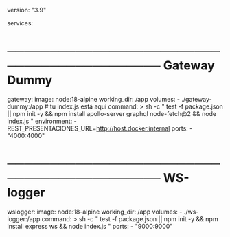 version: "3.9"

services:
  # ─────────────────────────────────────────── Gateway Dummy
  gateway:
    image: node:18-alpine
    working_dir: /app
    volumes:
      - ./gateway-dummy:/app          # tu index.js está aquí
    command: >
      sh -c "
        test -f package.json || npm init -y &&
        npm install apollo-server graphql node-fetch@2 &&
        node index.js
      "
    environment:
      - REST_PRESENTACIONES_URL=http://host.docker.internal
    ports:
      - "4000:4000"

  # ─────────────────────────────────────────── WS-logger
  wslogger:
    image: node:18-alpine
    working_dir: /app
    volumes:
      - ./ws-logger:/app
    command: >
      sh -c "
        test -f package.json || npm init -y &&
        npm install express ws &&
        node index.js
      "
    ports:
      - "9000:9000"
